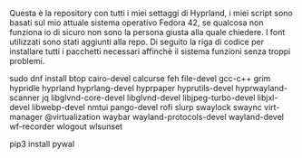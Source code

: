 Questa è la repository con tutti i miei settaggi di Hyprland, i miei script sono basati sul mio attuale sistema operativo Fedora 42, se qualcosa non funziona io di sicuro non sono la persona giusta alla quale chiedere.
I font utilizzati sono stati aggiunti alla repo.
Di seguito la riga di codice per installare tutti i pacchetti necessari affinchè il sistema funzioni senza troppi problemi.

sudo dnf install btop cairo-devel calcurse feh file-devel gcc-c++ grim hypridle hyprland hyprlang-devel hyprpaper hyprutils-devel hyprwayland-scanner jq libglvnd-core-devel libglvnd-devel libjpeg-turbo-devel libjxl-devel libwebp-devel nmtui pango-devel rofi slurp swaylock swaync virt-manager @virtualization waybar wayland-protocols-devel wayland-devel wf-recorder wlogout wlsunset

pip3 install pywal